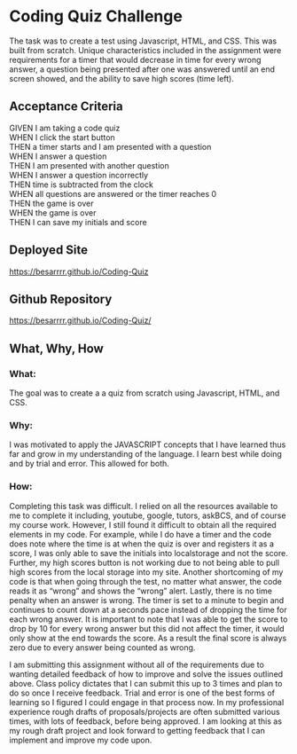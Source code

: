 # Coding Quiz Challenge

The task was to create a test using Javascript, HTML, and CSS. This was built from scratch. Unique characteristics included in the assignment were requirements for a timer that would decrease in time for every wrong answer, a question being presented after one was answered until an end screen showed, and the ability to save high scores (time left).

## Acceptance Criteria

GIVEN I am taking a code quiz<br />
WHEN I click the start button<br />
THEN a timer starts and I am presented with a question<br />
WHEN I answer a question<br />
THEN I am presented with another question<br />
WHEN I answer a question incorrectly<br />
THEN time is subtracted from the clock<br />
WHEN all questions are answered or the timer reaches 0<br />
THEN the game is over<br />
WHEN the game is over<br />
THEN I can save my initials and score<br />

## Deployed Site

https://besarrrr.github.io/Coding-Quiz

## Github Repository

https://besarrrr.github.io/Coding-Quiz/

## What, Why, How

### What:
The goal was to create a a quiz from scratch using Javascript, HTML, and CSS.

### Why:
I was motivated to apply the JAVASCRIPT concepts that I have learned thus far and grow in my understanding of the language. I learn best while doing and by trial and error. This allowed for both. 

### How:
Completing this task was difficult. I relied on all the resources available to me to complete it including, youtube, google, tutors, askBCS, and of course my course work. However, I still found it difficult to obtain all the required elements in my code. For example, while I do have a timer and the code does note where the time is at when the quiz is over and registers it as a score, I was only able to save the initials into localstorage and not the score. Further, my high scores button is not working due to not being able to pull high scores from the local storage into my site. Another shortcoming of my code is that when going through the test, no matter what answer, the code reads it as “wrong” and shows the “wrong” alert. Lastly, there is no time penalty when an answer is wrong. The timer is set to a minute to begin and continues to count down at a seconds pace instead of dropping the time for each wrong answer. It is important to note that I was able to get the score to drop by 10 for every wrong answer but this did not affect the timer, it would only show at the end towards the score. As a result the final score is always zero due to every answer being counted as wrong. <br>

I am submitting this assignment without all of the requirements due to wanting detailed feedback of how to improve and solve the issues outlined above. Class policy dictates that I can submit this up to 3 times and plan to do so once I receive feedback. Trial and error is one of the best forms of learning so I figured I could engage in that process now. In my professional experience rough drafts of proposals/projects are often submitted various times, with lots of feedback, before being approved. I am looking at this as my rough draft project and look forward to getting feedback that I can implement and improve my code upon. 
